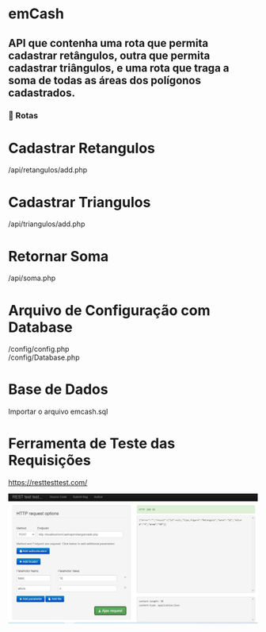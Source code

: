 # emCash
## API que contenha uma rota que permita cadastrar retângulos, outra que permita cadastrar triângulos, e uma rota que traga a soma de todas as áreas dos polígonos cadastrados.

### 🎲 Rotas


# Cadastrar Retangulos
 /api/retangulos/add.php

# Cadastrar Triangulos
 /api/triangulos/add.php

# Retornar Soma
 /api/soma.php

# Arquivo de Configuração com Database
 /config/config.php <br>
 /config/Database.php

# Base de Dados
Importar o arquivo emcash.sql

# Ferramenta de Teste das Requisições
https://resttesttest.com/

<img src="rest-test.jpg"/>